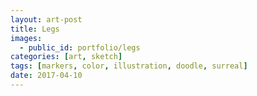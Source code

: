 ```yaml
---
layout: art-post
title: Legs
images:
  - public_id: portfolio/legs
categories: [art, sketch]
tags: [markers, color, illustration, doodle, surreal]
date: 2017-04-10
---
```


